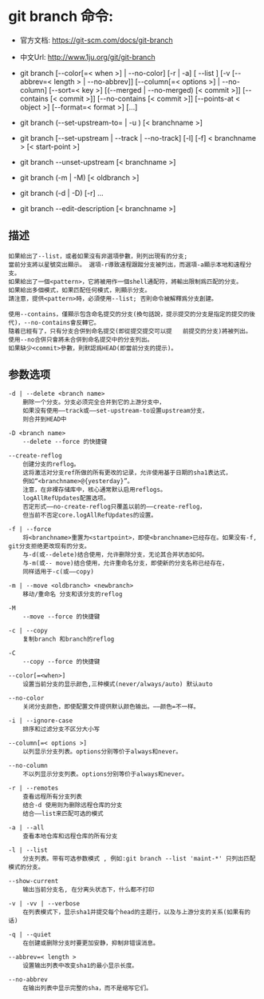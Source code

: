 # git branch 命令:

+ 官方文档: https://git-scm.com/docs/git-branch
+ 中文Url: http://www.1ju.org/git/git-branch

+ git branch [--color[=< when >] | --no-color] [-r | -a]
    [ --list ] [-v [--abbrev=< length > | --no-abbrev]]
    [--column[=< options >] | --no-column] [--sort=< key >]
    [(--merged | --no-merged) [< commit >]]
    [--contains [< commit >]] [--no-contains [< commit >]]
    [--points-at < object >] [--format=< format >] [<pattern >…​]
+ git branch (--set-upstream-to=<upstream> | -u <upstream>) [< branchname >]
+ git branch [--set-upstream | --track | --no-track] [-l] [-f] < branchname > [< start-point >]
+ git branch --unset-upstream [< branchname >]
+ git branch (-m | -M) [< oldbranch >] <newbranch>
+ git branch (-d | -D) [-r] <branchname>…
+ git branch --edit-description [< branchname >]


## 描述
    如果給出了--list，或者如果沒有非選項參數，則列出現有的分支; 
    當前分支將以星號突出顯示。 選項-r導致遠程跟蹤分支被列出，而選項-a顯示本地和遠程分支。
    如果給出了一個<pattern>，它將被用作一個shell通配符，將輸出限制爲匹配的分支。
    如果給出多個模式，如果匹配任何模式，則顯示分支。 
    請注意，提供<pattern>時，必須使用--list; 否則命令被解釋爲分支創建。

    使用--contains，僅顯示包含命名提交的分支(換句話說，提示提交的分支是指定的提交的後代)，--no-contains會反轉它。 
    隨着已經有了，只有分支合併到命名提交(即從提交提交可以提   前提交的分支)將被列出。 
    使用--no合併只會將未合併到命名提交中的分支列出。 
    如果缺少<commit>參數，則默認爲HEAD(即當前分支的提示)。


## 参数选项   
    -d | --delete <branch name>
        删除一个分支。分支必须完全合并到它的上游分支中，
        如果没有使用——track或——set-upstream-to设置upstream分支，
        则合并到HEAD中

    -D <branch name>
        --delete --force 的快捷键

    --create-reflog
        创建分支的reflog。
        这将激活对分支ref所做的所有更改的记录，允许使用基于日期的sha1表达式，
        例如“<branchname>@{yesterday}”。
        注意，在非裸存储库中，核心通常默认启用reflogs。
        logAllRefUpdates配置选项。
        否定形式——no-create-reflog只覆盖以前的——create-reflog，
        但当前不否定core.logAllRefUpdates的设置。    

    -f | --force
        将<branchname>重置为<startpoint>，即使<branchname>已经存在。如果没有-f, git分支拒绝更改现有的分支。
        与-d(或--delete)结合使用，允许删除分支，无论其合并状态如何。
        与-m(或-- move)结合使用，允许重命名分支，即使新的分支名称已经存在，
        同样适用于-c(或——copy)

    -m | --move <oldbranch> <newbranch>
        移动/重命名 分支和该分支的reflog

    -M
        --move --force 的快捷键

    -c | --copy
        复制branch 和branch的reflog 

    -C
        --copy --force 的快捷键

    --color[=<when>]
        设置当前分支的显示颜色,三种模式(never/always/auto) 默认auto

    --no-color
        关闭分支颜色，即使配置文件提供默认颜色输出。——颜色=不一样。

    -i | --ignore-case
        排序和过滤分支不区分大小写

    --column[=< options >]
        以列显示分支列表。options分别等价于always和never。

    --no-column
        不以列显示分支列表。options分别等价于always和never。

    -r | --remotes
        查看远程所有分支列表
        结合-d 使用则为删除远程仓库的分支
        结合——list来匹配可选的模式

    -a | --all
        查看本地仓库和远程仓库的所有分支

    -l | --list
        分支列表。带有可选参数模式 , 例如:git branch --list 'maint-*' 只列出匹配模式的分支。

    --show-current
        输出当前分支名, 在分离头状态下，什么都不打印

    -v | -vv | --verbose
        在列表模式下，显示sha1并提交每个head的主题行，以及与上游分支的关系(如果有的话)
    
    -q | --quiet
        在创建或删除分支时要更加安静，抑制非错误消息。

    --abbrev=< length >
        设置输出列表中改变sha1的最小显示长度。

    --no-abbrev
        在输出列表中显示完整的sha，而不是缩写它们。